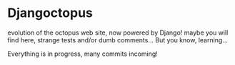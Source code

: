 # Djangoctopus
evolution of the octopus web site, now powered by Django! maybe you will find here, strange tests and/or dumb comments... But you know, learning...

Everything is in progress, many commits incoming!

